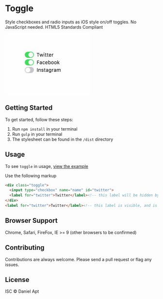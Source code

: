 # Toggle

Style checkboxes and radio inputs as iOS style on/off toggles.
No JavaScript needed.
HTML5 Standards Compliant

![Example of toggle in use](/images/toggle.gif)

## Getting Started

To get started, follow these steps:

1. Run `npm install` in your terminal
2. Run `gulp` in your terminal
3. The stylesheet can be found in the `/dist` directory

## Usage
To see `toggle` in usage, [view the example](/example/index.html)

Use the following markup
```html
<div class="toggle">
  <input type="checkbox" name="name" id="twitter">
  <label for="twitter">Twitter</label><!-- this label will be hidden by the css -->
</div>
<label for="twitter">Twitter</label><!-- this label is visible, and is optional -->
```


## Browser Support
Chrome, Safari, FireFox, IE >= 9 (other browsers to be confirmed)

## Contributing

Contributions are always welcome. Please send a pull request or flag any issues.

## License
ISC &copy; Daniel Apt
